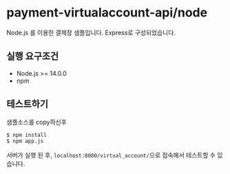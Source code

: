 # payment-virtualaccount-api/node

Node.js 를 이용한 결제창 샘플입니다. Express로 구성되었습니다.

## 실행 요구조건

- Node.js >= 14.0.0
- npm

## 테스트하기

샘플소스를 copy하신후

```sh
$ npm install
$ npm app.js
```

서버가 실행 된 후, `localhost:8080/virtual_account/`으로 접속해서 테스트할 수 있습니다.
